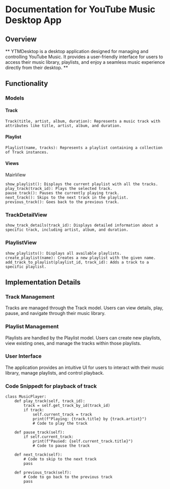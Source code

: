 # Documentation for YouTube Music Desktop App
## Overview
** YTMDesktop is a desktop application designed for managing and controlling YouTube Music. It provides a user-friendly interface for users to access their music library, playlists, and enjoy a seamless music experience directly from their desktop. **

## Functionality
### Models

#### Track

``` Track(title, artist, album, duration): Represents a music track with attributes like title, artist, album, and duration. ```

#### Playlist

``` Playlist(name, tracks): Represents a playlist containing a collection of Track instances. ```

#### Views
MainView

```
show_playlist(): Displays the current playlist with all the tracks.
play_track(track_id): Plays the selected track.
pause_track(): Pauses the currently playing track.
next_track(): Skips to the next track in the playlist.
previous_track(): Goes back to the previous track.

```
### TrackDetailView

``` show_track_details(track_id): Displays detailed information about a specific track, including artist, album, and duration. ```

### PlaylistView

``` 
show_playlists(): Displays all available playlists.
create_playlist(name): Creates a new playlist with the given name.
add_track_to_playlist(playlist_id, track_id): Adds a track to a specific playlist.

```
## Implementation Details

### Track Management

Tracks are managed through the Track model. Users can view details, play, pause, and navigate through their music library.

### Playlist Management

Playlists are handled by the Playlist model. Users can create new playlists, view existing ones, and manage the tracks within those playlists.


### User Interface

The application provides an intuitive UI for users to interact with their music library, manage playlists, and control playback.

### Code Snippedt for playback of track

```
class MusicPlayer:
    def play_track(self, track_id):
        track = self.get_track_by_id(track_id)
        if track:
            self.current_track = track
            print(f"Playing: {track.title} by {track.artist}")
            # Code to play the track

    def pause_track(self):
        if self.current_track:
            print(f"Paused: {self.current_track.title}")
            # Code to pause the track

    def next_track(self):
        # Code to skip to the next track
        pass

    def previous_track(self):
        # Code to go back to the previous track
        pass
```

